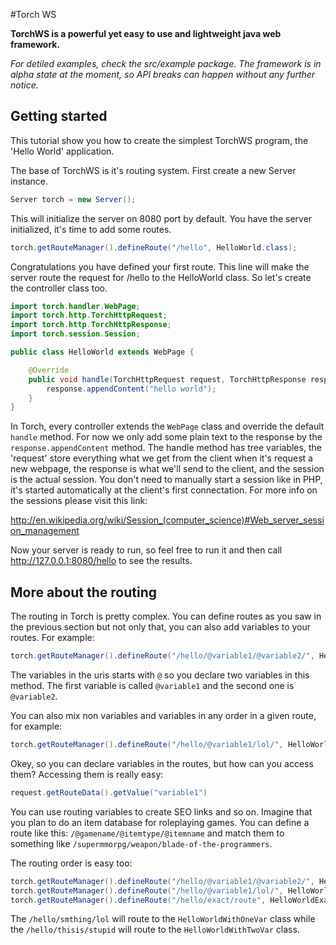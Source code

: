 #Torch WS

**TorchWS is a powerful yet easy to use and lightweight java web framework.**

*For detiled examples, check the src/example package. The framework is in alpha state at the moment, so API breaks can happen without any further notice.*

## Getting started

This tutorial show you how to create the simplest TorchWS program, the 'Hello World' application.

The base of TorchWS is it's routing system. First create a new Server instance.

``` Java
Server torch = new Server();
```

This will initialize the server on 8080 port by default. You have the server initialized, it's time to add some routes.

``` Java
torch.getRouteManager().defineRoute("/hello", HelloWorld.class);
```

Congratulations you have defined your first route. This line will make the server route the request for /hello to the HelloWorld class. So let's create the controller class too.

``` Java
import torch.handler.WebPage;
import torch.http.TorchHttpRequest;
import torch.http.TorchHttpResponse;
import torch.session.Session;

public class HelloWorld extends WebPage {

    @Override
    public void handle(TorchHttpRequest request, TorchHttpResponse response, Session session) {
        response.appendContent("hello world");
    }
}
```

In Torch, every controller extends the `WebPage` class and override the default `handle` method. For now we only add some plain text to the response by the `response.appendContent` method. The handle method has tree variables, the 'request' store everything what we get from the client when it's request a new webpage, the response is what we'll send to the client, and the session is the actual session. You don't need to manually start a session like in PHP, it's started automatically at the client's first connectation. For more info on the sessions please visit this link:

http://en.wikipedia.org/wiki/Session_(computer_science)#Web_server_session_management

Now your server is ready to run, so feel free to run it and then call http://127.0.0.1:8080/hello to see the results.

## More about the routing

The routing in Torch is pretty complex. You can define routes as you saw in the previous section but not only that, you can also add variables to your routes. For example:

``` Java
torch.getRouteManager().defineRoute("/hello/@variable1/@variable2/", HelloWorldWithTwoVar.class);
```

The variables in the uris starts with `@` so you declare two variables in this method. The first variable is called `@variable1` and the second one is `@variable2`.

You can also mix non variables and variables in any order in a given route, for example:

``` Java
torch.getRouteManager().defineRoute("/hello/@variable1/lol/", HelloWorldWithOneVar.class);
```

Okey, so you can declare variables in the routes, but how can you access them? Accessing them is really easy:

``` Java
request.getRouteData().getValue("variable1")
```

You can use routing variables to create SEO links and so on. Imagine that you plan to do an item database for roleplaying games. You can define a route like this: `/@gamename/@itemtype/@itemname` and match them to something like `/supermmorpg/weapon/blade-of-the-programmers`.

The routing order is easy too:

``` Java
torch.getRouteManager().defineRoute("/hello/@variable1/@variable2/", HelloWorldWithTwoVar.class);
torch.getRouteManager().defineRoute("/hello/@variable1/lol/", HelloWorldWithOneVar.class);
torch.getRouteManager().defineRoute("/hello/exact/route", HelloWorldExactRoute.class);
```

The `/hello/smthing/lol` will route to the `HelloWorldWithOneVar` class while the `/hello/thisis/stupid` will route to the `HelloWorldWithTwoVar` class.
